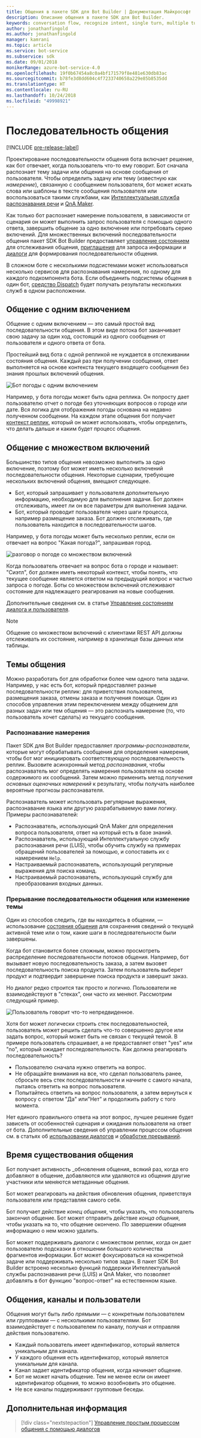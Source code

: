```yaml
---
title: Общения в пакете SDK для Bot Builder | Документация Майкрософт
description: Описание общения в пакете SDK для Bot Builder.
keywords: conversation flow, recognize intent, single turn, multiple turn, bot conversation
author: jonathanfingold
ms.author: jonathanfingold
manager: kamrani
ms.topic: article
ms.service: bot-service
ms.subservice: sdk
ms.date: 09/01/2018
monikerRange: azure-bot-service-4.0
ms.openlocfilehash: 19f0b67454a8c0a4bf171579f8e481e630db83ac
ms.sourcegitcommit: b78fe3d8dd604c4f7233740658a229e85b8535dd
ms.translationtype: HT
ms.contentlocale: ru-RU
ms.lasthandoff: 10/24/2018
ms.locfileid: "49998921"
---
```

# <a name="conversation-flow"></a>Последовательность общения
[!INCLUDE [pre-release-label](../includes/pre-release-label.md)]

Проектирование последовательности общения бота включает решение, как бот отвечает, когда пользователь что-то ему говорит. Бот сначала распознает тему задачи или общения на основе сообщения от пользователя. Чтобы определить задачу или тему (известную как *намерение*), связанную с сообщением пользователя, бот может искать слова или шаблоны в тексте сообщения пользователя или воспользоваться такими службами, как [Интеллектуальная служба распознавания речи](bot-builder-concept-luis.md) и [QnA Maker](https://docs.microsoft.com/en-us/azure/cognitive-services/qnamaker/overview/overview).

Как только бот распознает намерение пользователя, в зависимости от сценария он может выполнить запрос пользователя с помощью одного ответа, завершить общение за одно включение или потребовать серию включений. Для множественных включений последовательности общения пакет SDK Bot Builder предоставляет [управление состоянием](./bot-builder-howto-v4-state.md) для отслеживания общения, [приглашения](bot-builder-prompts.md) для запроса информации и [диалоги](bot-builder-dialog-manage-conversation-flow.md) для формирования последовательности общения.

В сложном боте с несколькими подсистемами может использоваться несколько сервисов для распознавания намерения, по одному для каждого подкомпонента бота. Если объединить подсистемы общения в один бот, [средство Dispatch](bot-builder-tutorial-dispatch.md) будет получать результаты нескольких служб в одном расположении.

<!-- 
A conversation identifies a series of activities sent between a bot and a user on a specific channel and represents an interaction between one or more bots and either a _direct_ conversation with a specific user or a _group_ conversation with multiple users.
A bot communicates with a user on a channel by receiving activities from, and sending activities to the user.

- Each user has an ID that is unique per channel.
- Each conversation has an ID that is unique per channel.
- The channel sets the conversation ID when it starts the conversation.
- The bot cannot start a conversation; however, once it has a conversation ID, it can resume that conversation.
- Not all channels support group conversations.
-->

## <a name="single-turn-conversation"></a>Общение с одним включением

Общение с одним включением — это самый простой вид последовательности общения. В этом виде потока бот заканчивает свою задачу за один ход, состоящий из одного сообщения от пользователя и одного ответа от бота.

<!-- The following isn't always true, it's a generalization -->

Простейший вид бота с одной репликой не нуждается в отслеживании состояния общения. Каждый раз при получении сообщения, ответ выполняется на основе контекста текущего входящего сообщения без знания прошлых включений общения.

![Бот погоды с одним включением](./media/concept-conversation/weather-single-turn.png)

Например, у бота погоды может быть одна реплика. Он попросту дает пользователю отчет о погоде без уточняющих вопросов о городе или дате. Вся логика для отображения погоды основана на недавно полученном сообщении. На каждом этапе общения бот получает [контекст реплик](bot-builder-concept-activity-processing.md#turn-context), который он может использовать, чтобы определить, что делать дальше и каким будет процесс общения.

## <a name="multiple-turns"></a>Общение с множеством включений

Большинство типов общения невозможно выполнить за одно включение, поэтому бот может иметь несколько включений последовательности общения. Некоторые сценарии, требующие нескольких включений общения, вмещают следующее.

* Бот, который запрашивает у пользователя дополнительную информацию, необходимую для выполнения задачи. Бот должен отслеживать, имеет ли он все параметры для выполнения задачи.
* Бот, который проводит пользователя через шаги процесса, например размещение заказа. Бот должен отслеживать, где пользователь находится в последовательности шагов.

Например, у бота погоды может быть несколько реплик, если он отвечает на вопрос "Какая погода?", запрашивая город.

![разговор о погоде со множеством включений](./media/concept-conversation/weather-multi-turn.png)

Когда пользователь отвечает на вопрос бота о городе и называет: "Сиэтл", бот должен иметь некоторый контекст, чтобы понять, что текущее сообщение является ответом на предыдущий вопрос и частью запроса о погоде. Боты со множеством включений отслеживают состояние для надлежащего реагирования на новые сообщения.

Дополнительные сведения см. в статье [Управление состоянием диалога и пользователя](bot-builder-howto-v4-state.md).

> [!NOTE]
> Общение со множеством включений с клиентами REST API должны отслеживать их состояние, например в хранилище базы данных или таблицы.

## <a name="conversation-topics"></a>Темы общения

Можно разработать бот для обработки более чем одного типа задачи. Например, у нас есть бот, который предоставляет разные последовательности реплик: для приветствия пользователя, размещения заказа, отмены заказа и получения помощи. Один из способов управления этим переключением между общением для разных задач или тем общения — это распознать намерение (то, что пользователь хочет сделать) из текущего сообщения.

### <a name="recognize-intent"></a>Распознавание намерения

Пакет SDK для Bot Builder предоставляет _программы-распознаватели_, которые могут обрабатывать сообщения для определения намерения, чтобы бот мог инициировать соответствующую последовательность реплик. Вызовите асинхронный метод _распознавания_, чтобы распознаватель мог определять намерения пользователя на основе содержимого их сообщений. Затем можно применить метод _получения основных оценочных намерений_ к результату, чтобы получать наиболее вероятные прогнозы распознавателя.

Распознаватель может использовать регулярные выражения, распознавание языка или другую разрабатываемую вами логику. Примеры распознавателей:

* Распознаватель, использующий QnA Maker для определения вопроса пользователя, ответ на который есть в базе знаний.
* Распознаватель, использующий Интеллектуальную службу распознавания речи (LUIS), чтобы обучить службу на примерах обращений пользователей за помощью, и сопоставить их с намерением `Help`.
* Настраиваемый распознаватель, использующий регулярные выражения для поиска команд.
* Настраиваемый распознаватель, использующий службу для преобразования входных данных.

### <a name="consider-how-to-interrupt-conversation-flow-or-change-topics"></a>Прерывание последовательности общения или изменение темы

Один из способов следить, где вы находитесь в общении, — использование [состояния общения](bot-builder-howto-v4-state.md) для сохранения сведений о текущей активной теме или о том, какие шаги в последовательности были завершены.

Когда бот становится более сложным, можно просмотреть распределение последовательности потоков общения. Например, бот вызывает новую последовательность заказа, а затем вызовет последовательность поиска продукта. Затем пользователь выберет продукт и подтвердит завершение поиска продукта и завершит заказ.

Но диалог редко строится так просто и логично. Пользователи не взаимодействуют в "стеках", они часто их меняют. Рассмотрим следующий пример.

![Пользователь говорит что-то непредвиденное.](./media/concept-conversation/interruption.png)

Хотя бот может логически строить стек последовательностей, пользователь может решить сделать что-то совершенно другое или задать вопрос, который может быть не связан с текущей темой. В примере пользователь спрашивает, а не предоставляет ответ "yes" или "no", который ожидает последовательность. Как должна реагировать последовательность?

* Пользователю сначала нужно ответить на вопрос.
* Не обращайте внимания на все, что сделал пользователь ранее, сбросьте весь стек последовательности и начните с самого начала, пытаясь ответить на вопрос пользователя.
* Попытайтесь ответить на вопрос пользователя, а затем вернуться к вопросу с ответом "Да" или"Нет" и продолжить работу с того момента.

Нет единого правильного ответа на этот вопрос, лучшее решение будет зависеть от особенностей сценария и ожидания пользователя на ответ от бота. Дополнительные сведения об управлении процессом общения см. в статьях об [использовании диалогов](bot-builder-dialog-manage-conversation-flow.md) и [обработке прерываний](bot-builder-howto-handle-user-interrupt.md).

## <a name="conversation-lifetime"></a>Время существования общения

<!-- Note: these activities are dependent on whether the channel actually sends them. Also, we should add links --> Бот получает активность _обновления общения_ всякий раз, когда его добавляют в общение, добавляются или удаляются из общения другие участники или меняются метаданные общения.
Бот может реагировать на действия обновления общения, приветствуя пользователя или представляя самого себя.

Бот получает действие _конец общения_, чтобы указать, что пользователь закончил общение. Бот может отправить действие _конца общения_, чтобы указать на то, что общение окончено.
По завершении общения информацию о нем можно удалить.

<!--  Types of conversations -->

Бот может поддерживать диалоги с множеством реплик, когда он дает пользователю подсказки в отношении большого количества фрагментов информации. Бот может фокусироваться на конкретной задаче или поддерживать несколько типов задач.
В пакет SDK Bot Builder встроено несколько функций поддержки Интеллектуальной службы распознавания речи (LUIS) и QnA Maker, что позволяет добавлять в бот функцию "вопрос-ответ" на естественном языке.

## <a name="conversations-channels-and-users"></a>Общения, каналы и пользователи

Общения могут быть либо _прямыми_ — с конкретным пользователем или _групповыми_ — с несколькими пользователями.
Бот взаимодействует с пользователем по каналу, получая и отправляя действия пользователю.

* Каждый пользователь имеет идентификатор, который является уникальным для канала.
* У каждого общения есть идентификатор, который является уникальным для канала.
* Канал задает идентификатор общения, когда начинает общение.
* Бот не может начать общение. Тем не менее если он имеет идентификатор общения, то можно возобновить это общение.
* Не все каналы поддерживают групповые беседы.

## <a name="next-steps"></a>Дополнительная информация

> [!div class="nextstepaction"]
> [Управление простым процессом общения с помощью диалогов](bot-builder-dialog-manage-conversation-flow.md)

<!-- In addition, your bot can send activities back to the user, either _proactively_, in response to internal logic, or _reactively_, in response to an activity from the user or channel.-->
<!--TODO: Link to messaging how tos.-->
